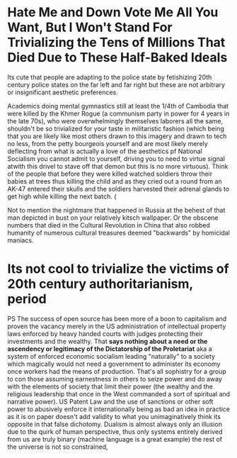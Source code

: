 # Hate Me and Down Vote Me All You Want, But I Won't Stand For Trivializing the Tens of Millions That Died Due to These Half-Baked Ideals

Its cute that people are adapting to the police state by fetishizing 20th century police states on the far left and far right but these are not arbitrary or insignificant aesthetic preferences.

Academics doing mental gymnastics still at least the 1/4th of Cambodia that were killed by the Khmer Rogue (a communism party in power for 4 years in the late 70s), who were overwhelmingly themselves laborers all the same, shouldn't be so trivialized for your taste in militaristic fashion (which being that you are likely like most others drawn to this imagery and drawn to tech no less, from the petty bourgeois yourself and are most likely merely deflecting from what is actually a love of the aesthetics pf National Socialism you cannot admit to yourself, driving you to need to virtue signal atwith this drivel to stave off that demon but this is no more virtuous). Think of the people that before they were killed watched soldiers throw their babies at trees thus killing the child and as they cried out a round from an AK-47 entered their skulls and the soldiers harvested their adrenal glands to get high while killing the next batch. (

Not to mention the nightmare that happened in Russia at the behest of that man depicted in bust on your relatively kitsch wallpaper. Or the obscene numbers that died in the Cultural Revolution in China that also robbed humanity of numerous cultural treasures deemed "backwards" by homicidal maniacs.

# Its not cool to trivialize the victims of 20th century authoritarianism, period

PS The success of open source has been more of a boon to capitalism and proven the vacancy merely in the US administration of intellectual property laws enforced by heavy handed courts with judges protecting their investments and the wealthy. That **says nothing about a need or the ascendency or legitimacy of the Dictatorship of the Proletariat** aka a system of enforced economic socialism leading "naturally" to a society which magically would not need a government to administer its economy once workers had the means of production. That's all sophistry for a group to con those assuming earnestness in others to seize power and do away with the elements of society that limit their power (the wealthy and the religious leadership that once in the West commanded a sort of spiritual and narrative power). US Patent Law and the use of sanctions or other soft power to abusively enforce it internationally being as bad an idea in practice as it is on paper doesn't add validity to what you unimaginatively think its opposite in that false dichotomy. Dualism is almost always only an illusion due to the quirk of human perspective, thus only systems entirely derived from us are truly binary (machine language is a great example) the rest of the universe is not so constrained,
